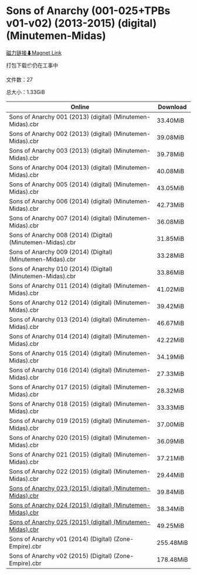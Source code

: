 # Sons of Anarchy (001-025+TPBs v01-v02) (2013-2015) (digital) (Minutemen-Midas)

[磁力链接⬇Magnet Link](magnet:?xt=urn:btih:ff36b3146df8e5726faeef4c975c94361596a26d&dn=Sons%20of%20Anarchy%20%28001-025%2BTPBs%20v01-v02%29%20%282013-2015%29%20%28digital%29%20%28Minutemen-Midas%29)

打包下载📦仍在工事中

文件数：27

总大小：1.33GiB

Online | Download
--- | ---
Sons of Anarchy 001 (2013) (digital) (Minutemen-Midas).cbr | 33.40MiB
Sons of Anarchy 002 (2013) (digital) (Minutemen-Midas).cbr | 39.08MiB
Sons of Anarchy 003 (2013) (digital) (Minutemen-Midas).cbr | 39.78MiB
Sons of Anarchy 004 (2013) (digital) (Minutemen-Midas).cbr | 40.08MiB
Sons of Anarchy 005 (2014) (digital) (Minutemen-Midas).cbr | 43.05MiB
Sons of Anarchy 006 (2014) (digital) (Minutemen-Midas).cbr | 42.73MiB
Sons of Anarchy 007 (2014) (digital) (Minutemen-Midas).cbr | 36.08MiB
Sons of Anarchy 008 (2014) (Digital) (Minutemen-Midas).cbr | 31.85MiB
Sons of Anarchy 009 (2014) (Digital) (Minutemen-Midas).cbr | 33.28MiB
Sons of Anarchy 010 (2014) (Digital) (Minutemen-Midas).cbr | 33.86MiB
Sons of Anarchy 011 (2014) (digital) (Minutemen-Midas).cbr | 41.02MiB
Sons of Anarchy 012 (2014) (digital) (Minutemen-Midas).cbr | 39.42MiB
Sons of Anarchy 013 (2014) (digital) (Minutemen-Midas).cbr | 46.67MiB
Sons of Anarchy 014 (2014) (digital) (Minutemen-Midas).cbr | 42.22MiB
Sons of Anarchy 015 (2014) (digital) (Minutemen-Midas).cbr | 34.19MiB
Sons of Anarchy 016 (2014) (digital) (Minutemen-Midas).cbr | 27.33MiB
Sons of Anarchy 017 (2015) (digital) (Minutemen-Midas).cbr | 28.32MiB
Sons of Anarchy 018 (2015) (digital) (Minutemen-Midas).cbr | 33.33MiB
Sons of Anarchy 019 (2015) (digital) (Minutemen-Midas).cbr | 37.00MiB
Sons of Anarchy 020 (2015) (digital) (Minutemen-Midas).cbr | 36.09MiB
Sons of Anarchy 021 (2015) (digital) (Minutemen-Midas).cbr | 37.21MiB
Sons of Anarchy 022 (2015) (digital) (Minutemen-Midas).cbr | 29.44MiB
[Sons of Anarchy 023 (2015) (digital) (Minutemen-Midas).cbr](https://github.com/alicewish/markdown/blob/master/comic/Sons-of-Anarchy-023-2015-digital-Minutemen-Midas-cbr.md) | 39.84MiB
[Sons of Anarchy 024 (2015) (digital) (Minutemen-Midas).cbr](https://github.com/alicewish/markdown/blob/master/comic/Sons-of-Anarchy-024-2015-digital-Minutemen-Midas-cbr.md) | 38.34MiB
[Sons of Anarchy 025 (2015) (digital) (Minutemen-Midas).cbr](https://github.com/alicewish/markdown/blob/master/comic/Sons-of-Anarchy-025-2015-digital-Minutemen-Midas-cbr.md) | 49.25MiB
Sons of Anarchy v01 (2014) (Digital) (Zone-Empire).cbr | 255.48MiB
Sons of Anarchy v02 (2015) (Digital) (Zone-Empire).cbr | 178.48MiB